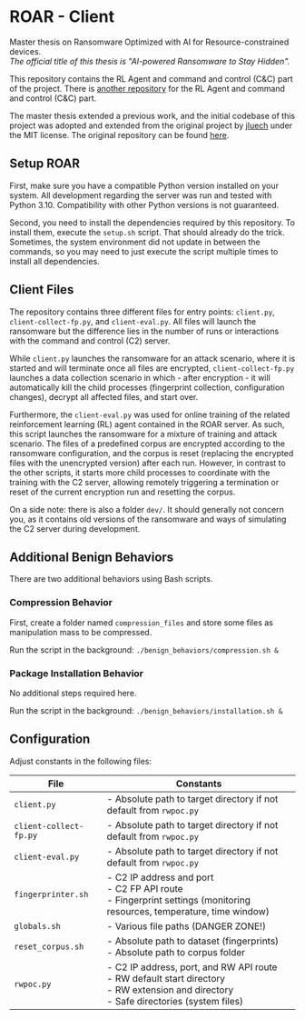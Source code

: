 # ROAR - Client
Master thesis on Ransomware Optimized with AI for Resource-constrained devices.\
_The official title of this thesis is "AI-powered Ransomware to Stay Hidden"._

This repository contains the RL Agent and command and control (C&C) part of the project.
There is [another repository](https://github.com/SandroPadovan/extended_roar_server) for the RL Agent and command and control (C&C) part.

The master thesis extended a previous work, and the initial codebase of this project was adopted and extended
from the original project by [jluech](https://github.com/jluech) under the MIT license.
The original repository can be found [here](https://github.com/jluech/RansomAI/tree/master).


## Setup ROAR
First, make sure you have a compatible Python version installed on your system.
All development regarding the server was run and tested with Python 3.10.
Compatibility with other Python versions is not guaranteed.

Second, you need to install the dependencies required by this repository.
To install them, execute the `setup.sh` script.
That should already do the trick.
Sometimes, the system environment did not update in between the commands, so you may need to just execute the script multiple times to install all dependencies.





## Client Files
The repository contains three different files for entry points: `client.py`, `client-collect-fp.py`, and `client-eval.py`.
All files will launch the ransomware but the difference lies in the number of runs or interactions with the command and control (C2) server.

While `client.py` launches the ransomware for an attack scenario, where it is started and will terminate once all files are encrypted,
`client-collect-fp.py` launches a data collection scenario in which - after encryption - it will automatically kill the child processes (fingerprint collection, configuration changes), decrypt all affected files, and start over.

Furthermore, the `client-eval.py` was used for online training of the related reinforcement learning (RL) agent contained in the ROAR server.
As such, this script launches the ransomware for a mixture of training and attack scenario.
The files of a predefined corpus are encrypted according to the ransomware configuration, and the corpus is reset (replacing the encrypted files with the unencrypted version) after each run.
However, in contrast to the other scripts, it starts more child processes to coordinate with the training with the C2 server, allowing remotely triggering a termination or reset of the current encryption run and resetting the corpus.

On a side note: there is also a folder `dev/`.
It should generally not concern you, as it contains old versions of the ransomware and ways of simulating the C2 server during development.


## Additional Benign Behaviors

There are two additional behaviors using Bash scripts.

### Compression Behavior

First, create a folder named `compression_files` and store some files as manipulation mass to be compressed.

Run the script in the background: `./benign_behaviors/compression.sh &`

### Package Installation Behavior

No additional steps required here.

Run the script in the background: `./benign_behaviors/installation.sh &`



## Configuration
Adjust constants in the following files:

| File                   | Constants                                                                                                                                    |
|------------------------|----------------------------------------------------------------------------------------------------------------------------------------------|
| `client.py`            | - Absolute path to target directory if not default from `rwpoc.py`                                                                           |
| `client-collect-fp.py` | - Absolute path to target directory if not default from `rwpoc.py`                                                                           |
| `client-eval.py`       | - Absolute path to target directory if not default from `rwpoc.py`                                                                           |
| `fingerprinter.sh`     | - C2 IP address and port<br>- C2 FP API route<br>- Fingerprint settings (monitoring resources, temperature, time window)                     |
| `globals.sh`           | - Various file paths (DANGER ZONE!)                                                                                                          |
| `reset_corpus.sh`      | - Absolute path to dataset (fingerprints)<br>- Absolute path to corpus folder                                                                |
| `rwpoc.py`             | - C2 IP address, port, and RW API route<br>- RW default start directory<br>- RW extension and directory<br>- Safe directories (system files) |
